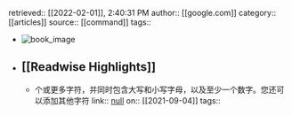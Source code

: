 retrieved:: [[2022-02-01]], 2:40:31 PM
              author:: [[google.com]]
              category:: [[articles]]
              source:: [[command]]
              tags::

- ![book_image](https://readwise-assets.s3.amazonaws.com/static/images/article4.6bc1851654a0.png)
- ## [[Readwise Highlights]]
	- 个或更多字符，并同时包含大写和小写字母，以及至少一个数字。您还可以添加其他字符
	                link:: [null](null)
	                on:: [[2021-09-04]]
	                tags::